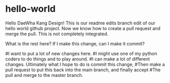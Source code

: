 # hello-world

Hello DaeWha Kang Design!
This is our readme edits branch edit of our hello world github project. 
Now we know how to create a pull request and merge the pull.
This is not completely integrated.

What is the rest here? If I make this change, can I make it commit?

#I want to put a lot of new changes here.
#I might use one of my python coders to do things and to play around.
#I can make a lot of different changes. Ultimately what I hope to do is commit this change,
#Then make a pull request to put this back into the main branch, and finally accept
#The pull and merge to the master branch.